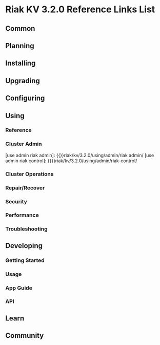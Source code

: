 
# Riak KV 3.2.0 Reference Links List

## Common

[downloads]: {{<baseurl>}}riak/kv/3.2.0/downloads/
[install index]: {{<baseurl>}}riak/kv/3.2.0/setup/installing
[upgrade index]: {{<baseurl>}}riak/kv/3.2.0/upgrading
[plan index]: {{<baseurl>}}riak/kv/3.2.0/planning
[config index]: {{<baseurl>}}riak/kv/3.2.0/using/configuring/
[config reference]: {{<baseurl>}}riak/kv/3.2.0/configuring/reference/
[manage index]: {{<baseurl>}}riak/kv/3.2.0/using/managing
[performance index]: {{<baseurl>}}riak/kv/3.2.0/using/performance
[glossary vnode]: {{<baseurl>}}riak/kv/3.2.0/learn/glossary/#vnode
[contact basho]: https://www.tiot.jp/en/about-us/contact-us/

## Planning

[plan index]: {{<baseurl>}}riak/kv/3.2.0/setup/planning
[plan start]: {{<baseurl>}}riak/kv/3.2.0/setup/planning/start
[plan backend]: {{<baseurl>}}riak/kv/3.2.0/setup/planning/backend
[plan backend bitcask]: {{<baseurl>}}riak/kv/3.2.0/setup/planning/backend/bitcask
[plan backend leveldb]: {{<baseurl>}}riak/kv/3.2.0/setup/planning/backend/leveldb
[plan backend leveled]: {{<baseurl>}}riak/kv/3.2.0/setup/planning/backend/leveled
[plan backend memory]: {{<baseurl>}}riak/kv/3.2.0/setup/planning/backend/memory
[plan backend multi]: {{<baseurl>}}riak/kv/3.2.0/setup/planning/backend/multi
[plan cluster capacity]: {{<baseurl>}}riak/kv/3.2.0/setup/planning/cluster-capacity
[plan bitcask capacity]: {{<baseurl>}}riak/kv/3.2.0/setup/planning/bitcask-capacity-calc
[plan best practices]: {{<baseurl>}}riak/kv/3.2.0/setup/planning/best-practices
[plan future]: {{<baseurl>}}riak/kv/3.2.0/setup/planning/future

## Installing

[install index]: {{<baseurl>}}riak/kv/3.2.0/setup/installing
[install aws]: {{<baseurl>}}riak/kv/3.2.0/setup/installing/amazon-web-services
[install debian & ubuntu]: {{<baseurl>}}riak/kv/3.2.0/setup/installing/debian-ubuntu
[install freebsd]: {{<baseurl>}}riak/kv/3.2.0/setup/installing/freebsd
[install mac osx]: {{<baseurl>}}riak/kv/3.2.0/setup/installing/mac-osx
[install rhel & centos]: {{<baseurl>}}riak/kv/3.2.0/setup/installing/rhel-centos
[install smartos]: {{<baseurl>}}riak/kv/3.2.0/setup/installing/smartos
[install solaris]: {{<baseurl>}}riak/kv/3.2.0/setup/installing/solaris
[install suse]: {{<baseurl>}}riak/kv/3.2.0/setup/installing/suse
[install windows azure]: {{<baseurl>}}riak/kv/3.2.0/setup/installing/windows-azure

[install source index]: {{<baseurl>}}riak/kv/3.2.0/setup/installing/source
[install source erlang]: {{<baseurl>}}riak/kv/3.2.0/setup/installing/source/erlang
[install source jvm]: {{<baseurl>}}riak/kv/3.2.0/setup/installing/source/jvm

[install verify]: {{<baseurl>}}riak/kv/3.2.0/setup/installing/verify

## Upgrading

[upgrade index]: {{<baseurl>}}riak/kv/3.2.0/setup/upgrading
[upgrade checklist]: {{<baseurl>}}riak/kv/3.2.0/setup/upgrading/checklist
[upgrade version]: {{<baseurl>}}riak/kv/3.2.0/setup/upgrading/version
[upgrade cluster]: {{<baseurl>}}riak/kv/3.2.0/setup/upgrading/cluster
[upgrade mdc]: {{<baseurl>}}riak/kv/3.2.0/setup/upgrading/multi-datacenter
[upgrade downgrade]: {{<baseurl>}}riak/kv/3.2.0/setup/downgrade

## Configuring

[config index]: {{<baseurl>}}riak/kv/3.2.0/configuring
[config basic]: {{<baseurl>}}riak/kv/3.2.0/configuring/basic
[config backend]: {{<baseurl>}}riak/kv/3.2.0/configuring/backend
[config manage]: {{<baseurl>}}riak/kv/3.2.0/configuring/managing
[config reference]: {{<baseurl>}}riak/kv/3.2.0/configuring/reference/
[config strong consistency]: {{<baseurl>}}riak/kv/3.2.0/configuring/strong-consistency
[config load balance]: {{<baseurl>}}riak/kv/3.2.0/configuring/load-balancing-proxy
[config mapreduce]: {{<baseurl>}}riak/kv/3.2.0/configuring/mapreduce

[config v3 mdc]: {{<baseurl>}}riak/kv/3.2.0/configuring/v3-multi-datacenter
[config v3 nat]: {{<baseurl>}}riak/kv/3.2.0/configuring/v3-multi-datacenter/nat
[config v3 quickstart]: {{<baseurl>}}riak/kv/3.2.0/configuring/v3-multi-datacenter/quick-start
[config v3 ssl]: {{<baseurl>}}riak/kv/3.2.0/configuring/v3-multi-datacenter/ssl

[config v2 mdc]: {{<baseurl>}}riak/kv/3.2.0/configuring/v2-multi-datacenter
[config v2 nat]: {{<baseurl>}}riak/kv/3.2.0/configuring/v2-multi-datacenter/nat
[config v2 quickstart]: {{<baseurl>}}riak/kv/3.2.0/configuring/v2-multi-datacenter/quick-start
[config v2 ssl]: {{<baseurl>}}riak/kv/3.2.0/configuring/v2-multi-datacenter/ssl

## Using

[use index]: {{<baseurl>}}riak/kv/3.2.0/using/
[use admin commands]: {{<baseurl>}}riak/kv/3.2.0/using/cluster-admin-commands
[use running cluster]: {{<baseurl>}}riak/kv/3.2.0/using/running-a-cluster

### Reference

[use ref custom code]: {{<baseurl>}}riak/kv/3.2.0/using/reference/custom-code
[use ref handoff]: {{<baseurl>}}riak/kv/3.2.0/using/reference/handoff
[use ref monitoring]: {{<baseurl>}}riak/kv/3.2.0/using/reference/statistics-monitoring
[use ref 2i]: {{<baseurl>}}riak/kv/3.2.0/using/reference/secondary-indexes
[use ref snmp]: {{<baseurl>}}riak/kv/3.2.0/using/reference/snmp
[use ref strong consistency]: {{<baseurl>}}riak/kv/3.2.0/using/reference/strong-consistency
[use ref jmx]: {{<baseurl>}}riak/kv/3.2.0/using/reference/jmx
[use ref obj del]: {{<baseurl>}}riak/kv/3.2.0/using/reference/object-deletion/
[use ref v3 mdc]: {{<baseurl>}}riak/kv/3.2.0/using/reference/v3-multi-datacenter
[use ref v2 mdc]: {{<baseurl>}}riak/kv/3.2.0/using/reference/v2-multi-datacenter

### Cluster Admin

[use admin index]: {{<baseurl>}}riak/kv/3.2.0/using/admin/
[use admin commands]: {{<baseurl>}}riak/kv/3.2.0/using/admin/commands/
[use admin riak cli]: {{<baseurl>}}riak/kv/3.2.0/using/admin/riak-cli/
[use admin riak admin]: {{<baseurl>}}riak/kv/3.2.0/using/admin/riak admin/
[use admin riak control]: {{<baseurl>}}riak/kv/3.2.0/using/admin/riak-control/

### Cluster Operations

[cluster ops add remove node]: {{<baseurl>}}riak/kv/3.2.0/using/cluster-operations/adding-removing-nodes
[cluster ops inspect node]: {{<baseurl>}}riak/kv/3.2.0/using/cluster-operations/inspecting-node
[cluster ops change info]: {{<baseurl>}}riak/kv/3.2.0/using/cluster-operations/changing-cluster-info
[cluster ops load balance]: {{<baseurl>}}riak/kv/3.2.0/configuring/load-balancing-proxy
[cluster ops bucket types]: {{<baseurl>}}riak/kv/3.2.0/using/cluster-operations/bucket-types
[cluster ops handoff]: {{<baseurl>}}riak/kv/3.2.0/using/cluster-operations/handoff
[cluster ops log]: {{<baseurl>}}riak/kv/3.2.0/using/cluster-operations/logging
[cluster ops obj del]: {{<baseurl>}}riak/kv/3.2.0/using/reference/object-deletion
[cluster ops backup]: {{<baseurl>}}riak/kv/3.2.0/using/cluster-operations/backing-up
[cluster ops mdc]: {{<baseurl>}}riak/kv/3.2.0/using/cluster-operations/v3-multi-datacenter
[cluster ops strong consistency]: {{<baseurl>}}riak/kv/3.2.0/using/cluster-operations/strong-consistency
[cluster ops 2i]: {{<baseurl>}}riak/kv/3.2.0/using/reference/secondary-indexes
[cluster ops v3 mdc]: {{<baseurl>}}riak/kv/3.2.0/using/cluster-operations/v3-multi-datacenter
[cluster ops v2 mdc]: {{<baseurl>}}riak/kv/3.2.0/using/cluster-operations/v2-multi-datacenter

### Repair/Recover

[repair recover index]: {{<baseurl>}}riak/kv/3.2.0/using/repair-recovery
[repair recover index]: {{<baseurl>}}riak/kv/3.2.0/using/repair-recovery/failure-recovery/

### Security

[security index]: {{<baseurl>}}riak/kv/3.2.0/using/security/
[security basics]: {{<baseurl>}}riak/kv/3.2.0/using/security/basics
[security managing]: {{<baseurl>}}riak/kv/3.2.0/using/security/managing-sources/

### Performance

[perf index]: {{<baseurl>}}riak/kv/3.2.0/using/performance/
[perf benchmark]: {{<baseurl>}}riak/kv/3.2.0/using/performance/benchmarking
[perf open files]: {{<baseurl>}}riak/kv/3.2.0/using/performance/open-files-limit/
[perf erlang]: {{<baseurl>}}riak/kv/3.2.0/using/performance/erlang
[perf aws]: {{<baseurl>}}riak/kv/3.2.0/using/performance/amazon-web-services
[perf latency checklist]: {{<baseurl>}}riak/kv/3.2.0/using/performance/latency-reduction

### Troubleshooting

[troubleshoot http]: {{<baseurl>}}riak/kv/3.2.0/using/troubleshooting/http-204

## Developing

[dev index]: {{<baseurl>}}riak/kv/3.2.0/developing
[dev client libraries]: {{<baseurl>}}riak/kv/3.2.0/developing/client-libraries
[dev data model]: {{<baseurl>}}riak/kv/3.2.0/developing/data-modeling
[dev data types]: {{<baseurl>}}riak/kv/3.2.0/developing/data-types
[dev kv model]: {{<baseurl>}}riak/kv/3.2.0/developing/key-value-modeling

### Getting Started

[getting started]: {{<baseurl>}}riak/kv/3.2.0/developing/getting-started
[getting started java]: {{<baseurl>}}riak/kv/3.2.0/developing/getting-started/java
[getting started ruby]: {{<baseurl>}}riak/kv/3.2.0/developing/getting-started/ruby
[getting started python]: {{<baseurl>}}riak/kv/3.2.0/developing/getting-started/python
[getting started php]: {{<baseurl>}}riak/kv/3.2.0/developing/getting-started/php
[getting started csharp]: {{<baseurl>}}riak/kv/3.2.0/developing/getting-started/csharp
[getting started nodejs]: {{<baseurl>}}riak/kv/3.2.0/developing/getting-started/nodejs
[getting started erlang]: {{<baseurl>}}riak/kv/3.2.0/developing/getting-started/erlang
[getting started golang]: {{<baseurl>}}riak/kv/3.2.0/developing/getting-started/golang

[obj model java]: {{<baseurl>}}riak/kv/3.2.0/developing/getting-started/java/object-modeling
[obj model ruby]: {{<baseurl>}}riak/kv/3.2.0/developing/getting-started/ruby/object-modeling
[obj model python]: {{<baseurl>}}riak/kv/3.2.0/developing/getting-started/python/object-modeling
[obj model csharp]: {{<baseurl>}}riak/kv/3.2.0/developing/getting-started/csharp/object-modeling
[obj model nodejs]: {{<baseurl>}}riak/kv/3.2.0/developing/getting-started/nodejs/object-modeling
[obj model erlang]: {{<baseurl>}}riak/kv/3.2.0/developing/getting-started/erlang/object-modeling
[obj model golang]: {{<baseurl>}}riak/kv/3.2.0/developing/getting-started/golang/object-modeling

### Usage

[usage index]: {{<baseurl>}}riak/kv/3.2.0/developing/usage
[usage bucket types]: {{<baseurl>}}riak/kv/3.2.0/developing/usage/bucket-types
[usage commit hooks]: {{<baseurl>}}riak/kv/3.2.0/developing/usage/commit-hooks
[usage conflict resolution]: {{<baseurl>}}riak/kv/3.2.0/developing/usage/conflict-resolution
[usage content types]: {{<baseurl>}}riak/kv/3.2.0/developing/usage/content-types
[usage create objects]: {{<baseurl>}}riak/kv/3.2.0/developing/usage/creating-objects
[usage custom extractors]: {{<baseurl>}}riak/kv/3.2.0/developing/usage/custom-extractors
[usage delete objects]: {{<baseurl>}}riak/kv/3.2.0/developing/usage/deleting-objects
[usage mapreduce]: {{<baseurl>}}riak/kv/3.2.0/developing/usage/mapreduce

[usage 2i]: {{<baseurl>}}riak/kv/3.2.0/developing/usage/secondary-indexes
[usage update objects]: {{<baseurl>}}riak/kv/3.2.0/developing/usage/updating-objects

### App Guide

[apps mapreduce]: {{<baseurl>}}riak/kv/3.2.0/developing/app-guide/advanced-mapreduce
[apps replication properties]: {{<baseurl>}}riak/kv/3.2.0/developing/app-guide/replication-properties
[apps strong consistency]: {{<baseurl>}}riak/kv/3.2.0/developing/app-guide/strong-consistency

### API

[dev api backend]: {{<baseurl>}}riak/kv/3.2.0/developing/api/backend
[dev api http]: {{<baseurl>}}riak/kv/3.2.0/developing/api/http
[dev api http status]: {{<baseurl>}}riak/kv/3.2.0/developing/api/http/status
[dev api pbc]: {{<baseurl>}}riak/kv/3.2.0/developing/api/protocol-buffers/

## Learn

[learn new nosql]: {{<baseurl>}}riak/kv/learn/new-to-nosql
[learn use cases]: {{<baseurl>}}riak/kv/learn/use-cases
[learn why riak]: {{<baseurl>}}riak/kv/learn/why-riak-kv

[glossary]: {{<baseurl>}}riak/kv/3.2.0/learn/glossary/
[glossary aae]: {{<baseurl>}}riak/kv/3.2.0/learn/glossary/#active-anti-entropy-aae
[glossary read rep]: {{<baseurl>}}riak/kv/3.2.0/learn/glossary/#read-repair
[glossary vnode]: {{<baseurl>}}riak/kv/3.2.0/learn/glossary/#vnode

[concept aae]: {{<baseurl>}}riak/kv/3.2.0/learn/concepts/active-anti-entropy/
[concept buckets]: {{<baseurl>}}riak/kv/3.2.0/learn/concepts/buckets
[concept cap neg]: {{<baseurl>}}riak/kv/3.2.0/learn/concepts/capability-negotiation
[concept causal context]: {{<baseurl>}}riak/kv/3.2.0/learn/concepts/causal-context
[concept clusters]: {{<baseurl>}}riak/kv/3.2.0/learn/concepts/clusters/
[concept crdts]: {{<baseurl>}}riak/kv/3.2.0/learn/concepts/crdts
[concept eventual consistency]: {{<baseurl>}}riak/kv/3.2.0/learn/concepts/eventual-consistency
[concept keys objects]: {{<baseurl>}}riak/kv/3.2.0/learn/concepts/keys-and-objects
[concept replication]: {{<baseurl>}}riak/kv/3.2.0/learn/concepts/replication
[concept strong consistency]: {{<baseurl>}}riak/kv/3.2.0/using/reference/strong-consistency
[concept vnodes]: {{<baseurl>}}riak/kv/3.2.0/learn/concepts/vnodes

## Community

[community]: {{<baseurl>}}community
[community projects]: {{<baseurl>}}community/projects
[reporting bugs]: {{<baseurl>}}community/reporting-bugs
[taishi]: {{<baseurl>}}community/taishi

